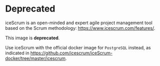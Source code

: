 # Deprecated

iceScrum is an open-minded and expert agile project management tool based on the Scrum methodology: https://www.icescrum.com/features/.

This image is **deprecated**.

Use iceScrum with the official docker image for `PostgreSQL` instead, as indicated in https://github.com/icescrum/iceScrum-docker/tree/master/icescrum.